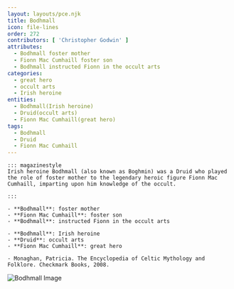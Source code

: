 ```yaml
---
layout: layouts/pce.njk
title: Bodhmall
icon: file-lines
order: 272
contributors: [ 'Christopher Godwin' ]
attributes:
  - Bodhmall foster mother
  - Fionn Mac Cumhaill foster son
  - Bodhmall instructed Fionn in the occult arts
categories:
  - great hero
  - occult arts
  - Irish heroine
entities:
  - Bodhmall(Irish heroine)
  - Druid(occult arts)
  - Fionn Mac Cumhaill(great hero)
tags:
  - Bodhmall
  - Druid
  - Fionn Mac Cumhaill
---
```

``` tab [group1:Info]
::: magazinestyle
Irish heroine Bodhmall (also known as Boghmin) was a Druid who played the role of foster mother to the legendary heroic figure Fionn Mac Cumhaill, imparting upon him knowledge of the occult.

:::
```
``` tab [group1:Attributes]
- **Bodhmall**: foster mother
- **Fionn Mac Cumhaill**: foster son
- **Bodhmall**: instructed Fionn in the occult arts
```
``` tab [group1:Entities]
- **Bodhmall**: Irish heroine
- **Druid**: occult arts
- **Fionn Mac Cumhaill**: great hero
```
``` tab [group1:Sources]
- Monaghan, Patricia. The Encyclopedia of Celtic Mythology and Folklore. Checkmark Books, 2008.
```
![Bodhmall Image]([None])
